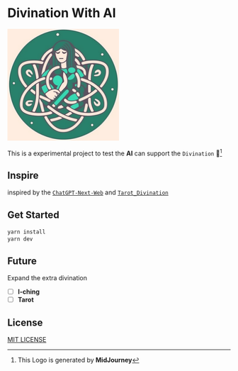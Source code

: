 
# Divination With AI

<img src= "./docs/images/divination_chatgpt.png" width = "50%" height = "50%"/>

This is a experimental project to test the **AI** can support the `Divination` :crystal_ball:[^1]

## Inspire

inspired by the [`ChatGPT-Next-Web`](https://github.com/Yidadaa/ChatGPT-Next-Web) and [`Tarot_Divination`](https://github.com/dreamhunter2333/chatgpt-tarot-divination)

## Get Started

```shell
yarn install
yarn dev
```

## Future

Expand the extra divination

- [ ] **I-ching**
- [ ] **Tarot**

## License

[MIT LICENSE](./LICENSE)

[^1]: This Logo is generated by **MidJourney**
